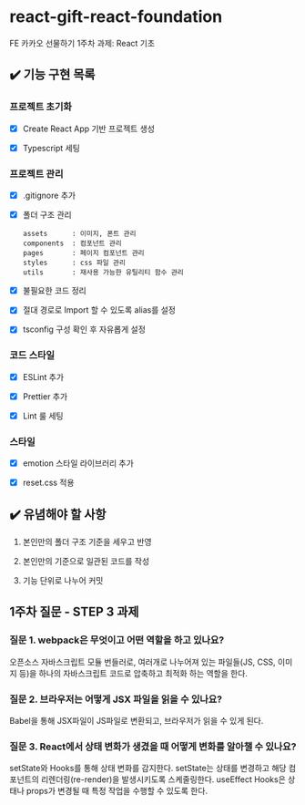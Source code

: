 # react-gift-react-foundation

FE 카카오 선물하기 1주차 과제: React 기초

## ✔️ 기능 구현 목록

### 프로젝트 초기화

- [x] Create React App 기반 프로젝트 생성

- [x] Typescript 세팅

### 프로젝트 관리

- [x] .gitignore 추가

- [x] 폴더 구조 관리
  ```
  assets      : 이미지, 폰트 관리
  components  : 컴포넌트 관리
  pages       : 페이지 컴포넌트 관리
  styles      : css 파일 관리
  utils       : 재사용 가능한 유틸리티 함수 관리
  ```
- [x] 불필요한 코드 정리

- [x] 절대 경로로 Import 할 수 있도록 alias를 설정

- [x] tsconfig 구성 확인 후 자유롭게 설정

### 코드 스타일

- [x] ESLint 추가

- [x] Prettier 추가

- [x] Lint 룰 세팅

### 스타일

- [x] emotion 스타일 라이브러리 추가

- [x] reset.css 적용

## ✔️ 유념해야 할 사항

1. 본인만의 폴더 구조 기준을 세우고 반영

2. 본인만의 기준으로 일관된 코드를 작성

3. 기능 단위로 나누어 커밋

## 1주차 질문 - STEP 3 과제

### 질문 1. webpack은 무엇이고 어떤 역할을 하고 있나요?

오픈소스 자바스크립트 모듈 번들러로, 여러개로 나누어져 있는 파일들(JS, CSS, 이미지 등)을 하나의 자바스크립트 코드로 압축하고 최적화 하는 역할을 한다.

### 질문 2. 브라우저는 어떻게 JSX 파일을 읽을 수 있나요?

Babel을 통해 JSX파일이 JS파일로 변환되고, 브라우저가 읽을 수 있게 된다.

### 질문 3. React에서 상태 변화가 생겼을 때 어떻게 변화를 알아챌 수 있나요?

setState와 Hooks를 통해 상태 변화를 감지한다. setState는 상태를 변경하고 해당 컴포넌트의 리렌더링(re-render)을 발생시키도록 스케줄링한다. useEffect Hooks은 상태나 props가 변경될 때 특정 작업을 수행할 수 있도록 한다.
